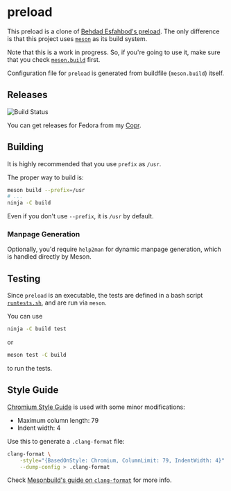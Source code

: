 # preload

This preload is a clone of [Behdad Esfahbod's preload](http://preload.sf.net).
The only difference is that this project uses [`meson`](https://mesonbuild.com)
as its build system.

Note that this is a work in progress. So, if you're going to use it, make sure
that you check [`meson.build`](/meson.build) first.

Configuration file for `preload` is generated from buildfile (`meson.build`)
itself.

## Releases
![Build Status](https://copr.fedorainfracloud.org/coprs/kylegospo/preload/package/preload/status_image/last_build.png?)

You can get releases for Fedora from my [Copr](https://copr.fedorainfracloud.org/coprs/kylegospo/preload/).

## Building

It is highly recommended that you use `prefix` as `/usr`.

The proper way to build is:

```bash
meson build --prefix=/usr
# ...
ninja -C build
```

Even if you don't use `--prefix`, it is `/usr` by default.

### Manpage Generation

Optionally, you'd require `help2man` for dynamic manpage generation, which is
handled directly by Meson.

## Testing

Since `preload` is an executable, the tests are defined in a bash script
[`runtests.sh`](/runtests.sh), and are run via `meson`.

You can use

```sh
ninja -C build test
```

or

```sh
meson test -C build
```

to run the tests.

## Style Guide

[Chromium Style Guide](https://chromium.googlesource.com/chromium/src/+/HEAD/styleguide/c++/c++.md)
is used with some minor modifications:

- Maximum column length: 79
- Indent width: 4

Use this to generate a `.clang-format` file:

```bash
clang-format \
    -style="{BasedOnStyle: Chromium, ColumnLimit: 79, IndentWidth: 4}" \
    --dump-config > .clang-format
```

Check [Mesonbuild's guide on `clang-format`](https://mesonbuild.com/Code-formatting.html)
for more info.
